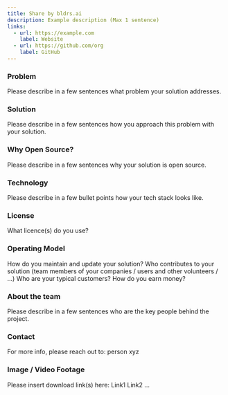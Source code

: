 ```yaml
---
title: Share by bldrs.ai
description: Example description (Max 1 sentence)
links:
  - url: https://example.com
    label: Website
  - url: https://github.com/org
    label: GitHub
---
```


### Problem
Please describe in a few sentences what problem your solution addresses.

### Solution
Please describe in a few sentences how you approach this problem with your solution.

### Why Open Source?
Please describe in a few sentences why your solution is open source.

### Technology
Please describe in a few bullet points how your tech stack looks like.

### License
What licence(s) do you use?

### Operating Model
How do you maintain and update your solution?
Who contributes to your solution (team members of your companies / users and other volunteers / …)
Who are your typical customers?
How do you earn money?

### About the team
Please describe in a few sentences who are the key people behind the project.

### Contact
For more info, please reach out to: person xyz

### Image / Video Footage
Please insert download link(s) here:
Link1
Link2
…
